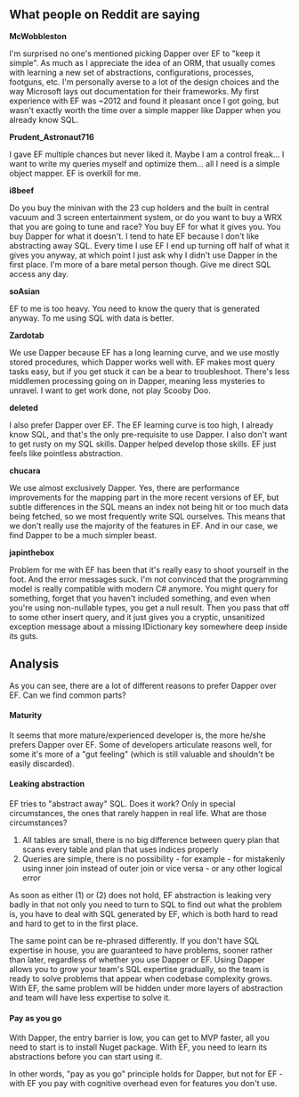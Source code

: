 ## What people on Reddit are saying

**McWobbleston**

I'm surprised no one's mentioned picking Dapper over EF to "keep it simple". As much as I appreciate the idea of an ORM, that usually comes with learning a new set of abstractions, configurations, processes, footguns, etc. I'm personally averse to a lot of the design choices and the way Microsoft lays out documentation for their frameworks. My first experience with EF was ~2012 and found it pleasant once I got going, but wasn't exactly worth the time over a simple mapper like Dapper when you already know SQL.

**Prudent_Astronaut716**

I gave EF multiple chances but never liked it. Maybe I am a control freak... I want to write my queries myself and optimize them... all I need is a simple object mapper. EF is overkill for me.

**i8beef**

Do you buy the minivan with the 23 cup holders and the built in central vacuum and 3 screen entertainment system, or do you want to buy a WRX that you are going to tune and race? You buy EF for what it gives you. You buy Dapper for what it doesn't. 
I tend to hate EF because I don't like abstracting away SQL. Every time I use EF I end up turning off half of what it gives you anyway, at which point I just ask why I didn't use Dapper in the first place. I'm more of a bare metal person though. Give me direct SQL access any day.

**soAsian**

EF to me is too heavy. You need to know the query that is generated anyway. To me using SQL with data is better.

**Zardotab**

We use Dapper because EF has a long learning curve, and we use mostly stored procedures, which Dapper works well with. EF makes most query tasks easy, but if you get stuck it can be a bear to troubleshoot. There's less middlemen processing going on in Dapper, meaning less mysteries to unravel. I want to get work done, not play Scooby Doo.

**deleted**

I also prefer Dapper over EF. The EF learning curve is too high, I already know SQL, and that's the only pre-requisite to use Dapper. I also don't want to get rusty on my SQL skills. Dapper helped develop those skills. EF just feels like pointless abstraction.

**chucara**

We use almost exclusively Dapper. Yes, there are performance improvements for the mapping part in the more recent versions of EF, but subtle differences in the SQL means an index not being hit or too much data being fetched, so we most frequently write SQL ourselves. This means that we don't really use the majority of the features in EF. And in our case, we find Dapper to be a much simpler beast.

**japinthebox**

Problem for me with EF has been that it's really easy to shoot yourself in the foot. And the error messages suck. I'm not convinced that the programming model is really compatible with modern C# anymore. You might query for something, forget that you haven't included something, and even when you're using non-nullable types, you get a null result. Then you pass that off to some other insert query, and it just gives you a cryptic, unsanitized exception message about a missing IDictionary key somewhere deep inside its guts.

## Analysis

As you can see, there are a lot of different reasons to prefer Dapper over EF. Can we find common parts?

#### Maturity

It seems that more mature/experienced developer is, the more he/she prefers Dapper over EF. Some of developers articulate reasons well, for some it's more of a "gut feeling" (which is still valuable and shouldn't be easily discarded).

#### Leaking abstraction

EF tries to "abstract away" SQL. Does it work? Only in special circumstances, the ones that rarely happen in real life. What are those circumstances?

1. All tables are small, there is no big difference between query plan that scans every table and plan that uses indices properly
2. Queries are simple, there is no possibility - for example - for mistakenly using inner join instead of outer join or vice versa - or any other logical error

As soon as either (1) or (2) does not hold, EF abstraction is leaking very badly in that not only you need to turn to SQL to find out what the problem is, you have to deal with SQL generated by EF, which is both hard to read and hard to get to in the first place.

The same point can be re-phrased differently. If you don't have SQL expertise in house, you are guaranteed to have problems, sooner rather than later, regardless of whether you use Dapper or EF. Using Dapper allows you to grow your team's SQL expertise gradually, so the team is ready to solve problems that appear when codebase complexity grows. With EF, the same problem will be hidden under more layers of abstraction and team will have less expertise to solve it.

#### Pay as you go

With Dapper, the entry barrier is low, you can get to MVP faster, all you need to start is to install Nuget package. With EF, you need to learn its abstractions before you can start using it.

In other words, "pay as you go" principle holds for Dapper, but not for EF - with EF you pay with cognitive overhead even for features you don't use.
